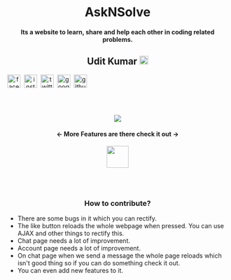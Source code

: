 <h1 align="center">AskNSolve</h1>

<h4 align="center">Its a website to learn, share and help each other in coding related problems.</h4>

  <h2 align="center">Udit Kumar <img src="https://image.flaticon.com/icons/svg/892/892339.svg" alt="badge" height="20" /></h2>
  <div style="display:flex;" align="center"><a href="https://www.facebook.com/login"><img src="https://image.flaticon.com/icons/svg/145/145802.svg" alt="facebook" height="30" /></a>&nbsp;&nbsp;  <a href="https://www.instagram.com/login"><img src="https://image.flaticon.com/icons/svg/145/145805.svg" alt="instagram" height="30" /></a>&nbsp;&nbsp;  <a href="https://www.twitter.com"><img src="https://image.flaticon.com/icons/svg/145/145812.svg" alt="twitter" height="30" /></a>&nbsp;&nbsp;  <a href="https://www.google.com"><img src="https://image.flaticon.com/icons/svg/145/145804.svg" alt="google plus" height="30" /></a>&nbsp;&nbsp;  <a href="https://github.com/uditkumar01?tab=repositories"><img src="https://image.flaticon.com/icons/svg/2111/2111425.svg" alt="github" height="30" /></a></div>
  
<br/><br/>

<div align="center">
<a href="https://asknsolve.herokuapp.com"><img src = "webpack/static/images/my_screenshots.gif"></a>
  

 </div>
<h4 align = "center"><- More Features are there check it out -></h4>
<a href="https://asknsolve.herokuapp.com" title = "Visit AskNSolve"><p align="center"><img src="https://image.flaticon.com/icons/png/512/120/120905.png" height="50px"/></p></a>
  <br/><br/>
<h3 align="center">How to contribute?</h3>

<ul>
  <li>There are some bugs in it which you can rectify.</li>
  <li>The like button reloads the whole webpage when pressed. You can use AJAX and other things to rectify this.</li>
  <li>Chat page needs a lot of improvement.</li>
  <li>Account page needs a lot of improvement.</li>
  <li>On chat page when we send a message the whole page reloads which isn't good thing so if you can do something check it out.</li>
  <li>You can even add new features to it.</li>
</ul>
